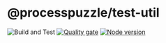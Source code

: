 # @processpuzzle/test-util
![Build and Test](https://github.com/ZsZs/processpuzzle/actions/workflows/build-test-util.yml/badge.svg)
[![Quality gate](https://sonarcloud.io/api/project_badges/quality_gate?project=processpuzzle_test_util)](https://sonarcloud.io/summary/new_code?id=processpuzzle_test_util&branch=develop)
[![Node version](https://img.shields.io/npm/v/%40processpuzzle%2Ftest-util?style=flat)](https://www.npmjs.com/package/@processpuzzle/test-util)

